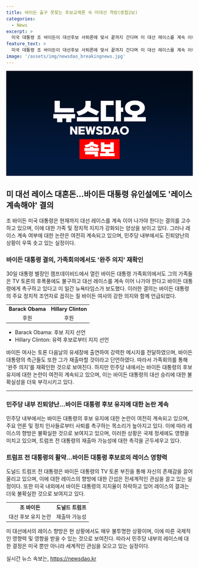 ```yaml
---
title: 바이든 출구 못찾는 후보교체론 속 미대선 격랑(종합2보)
categories:
  - News
excerpt: >
  미국 대통령 조 바이든이 대선후보 사퇴론에 맞서 끝까지 간다며 미 대선 레이스를 계속 이어나가겠다고 강조하고 있다. 하지만 후보 교체론 논쟁은 여전히 활발히 펼쳐지고 있어 미 대선은 대혼돈에 휩싸여 있다. 도널드 트럼프 전 대통령은 토론 결과를 이용해 자신의 존재감을 부각시키고 있으며, 미국에서는 바이든의 지지율이 하락하는 상황이다. 미 대선의 결과는 국제 정세에도 영향을 미치고 있으며, 다른 나라들 역시 이에 주목하고 있다. 정국이 변하면 전 세계가 느낄 역사적 비극이라는 우려가 나타나고 있다.
feature_text: >
  미국 대통령 조 바이든이 대선후보 사퇴론에 맞서 끝까지 간다며 미 대선 레이스를 계속 이어나가겠다고 강조하고 있다. 하지만 후보 교체론 논쟁은 여전히 활발히 펼쳐지고 있어 미 대선은 대혼돈에 휩싸여 있다. 도널드 트럼프 전 대통령은 토론 결과를 이용해 자신의 존재감을 부각시키고 있으며, 미국에서는 바이든의 지지율이 하락하는 상황이다. 미 대선의 결과는 국제 정세에도 영향을 미치고 있으며, 다른 나라들 역시 이에 주목하고 있다. 정국이 변하면 전 세계가 느낄 역사적 비극이라는 우려가 나타나고 있다.
image: '/assets/img/newsdao_breakingnews.jpg'
---
```


<p><img src="/assets/img/newsdao_breakingnews.jpg" alt="cryptoinkorea 속보" /></p>

<h2 data-ke-size="size26">미 대선 레이스 대혼돈…바이든 대통령 유인설에도 '레이스 계속해야' 결의</h2>

<p data-ke-size="size16">조 바이든 미국 대통령은 현재까지 대선 레이스를 계속 이어 나가야 한다는 결의를 고수하고 있으며, 이에 대한 가족 및 정치적 지지가 강화되는 양상을 보이고 있다. 그러나 레이스 계속 여부에 대한 논란은 여전히 계속되고 있으며, 민주당 내부에서도 진퇴양난의 상황이 우뚝 솟고 있는 실정이다.</p>

<h3 data-ke-size="size24">바이든 대통령 결의, 가족회의에서도 '완주 의지' 재확인</h3>

<p data-ke-size="size16">30일 대통령 별장인 캠프데이비드에서 열린 바이든 대통령 가족회의에서도 그의 가족들은 TV 토론의 후폭풍에도 불구하고 대선 레이스를 계속 이어 나가야 한다고 바이든 대통령에게 촉구하고 있다고 미 일간 뉴욕타임스가 보도했다. 이러한 결의는 바이든 대통령의 주요 정치적 조언자로 꼽히는 질 바이든 여사의 강한 의지와 함께 언급되었다.</p>

<table>
  <tr>
    <td style="text-align: center; height: 17px;"><b>Barack Obama</b></td>
    <td style="text-align: center; height: 17px;"><b>Hillary Clinton</b></td>
  </tr>
  <tr>
    <td style="text-align: center; height: 17px;">후원</td>
    <td style="text-align: center; height: 17px;">후원</td>
  </tr>
</table>

<ul>
  <li>Barack Obama: 후보 지지 선언</li>
  <li>Hillary Clinton: 유력 후보로부터 지지 선언</li>
</ul>

<p data-ke-size="size16">바이든 여사는 토론 다음날의 유세장에 출연하여 강력한 메시지를 전달하였으며, 바이든 대통령의 측근들도 또한 그가 재출마할 것이라고 단언하였다. 따라서 가족회의를 통해 '완주 의지'를 재확인한 것으로 보여진다. 하지만 민주당 내에서는 바이든 대통령의 후보 유지에 대한 논란이 여전히 계속되고 있으며, 이는 바이든 대통령의 대선 승리에 대한 불확실성을 더욱 부각시키고 있다.</p>

<hr>

<h3 data-ke-size="size24">민주당 내부 진퇴양난…바이든 대통령 후보 유지에 대한 논란 계속</h3>

<p data-ke-size="size16">민주당 내부에서는 바이든 대통령의 후보 유지에 대한 논란이 여전히 계속되고 있으며, 주요 언론 및 정치 인사들로부터 사퇴를 촉구하는 목소리가 높아지고 있다. 이에 따라 레이스의 향방은 불확실한 것으로 보여지고 있으며, 이러한 상황은 국제 정세에도 영향을 미치고 있으며, 트럼프 전 대통령의 재출마 가능성에 대한 촉각을 곤두세우고 있다.</p>

<h3 data-ke-size="size24">트럼프 전 대통령의 활약…바이든 대통령 후보로의 레이스 영향력</h3>

<p data-ke-size="size16">도널드 트럼프 전 대통령은 바이든 대통령의 TV 토론 부진을 통해 자신의 존재감을 끌어올리고 있으며, 이에 대한 레이스의 향방에 대한 간섭은 전세계적인 관심을 끌고 있는 실정이다. 또한 미국 내외에서 바이든 대통령의 지지율이 하락하고 있어 레이스의 결과는 더욱 불확실한 것으로 보여지고 있다.</p>

<table>
  <tr>
    <td style="text-align: center; height: 17px;"><b>조 바이든</b></td>
    <td style="text-align: center; height: 17px;"><b>도널드 트럼프</b></td>
  </tr>
  <tr>
    <td style="text-align: center; height: 17px;">대선 후보 유지 논란</td>
    <td style="text-align: center; height: 17px;">재출마 가능성</td>
  </tr>
</table>

<p data-ke-size="size16">미 대선에서의 레이스 향방은 현 상황에서도 매우 불투명한 상황이며, 이에 따른 국제적인 영향력 및 영향을 받을 수 있는 것으로 보여진다. 따라서 민주당 내부의 레이스에 대한 결정은 미국 뿐만 아니라 세계적인 관심을 모으고 있는 실정이다.</p>
실시간 뉴스 속보는, <a href="https://newsdao.kr" rel="dofollow">https://newsdao.kr</a>


